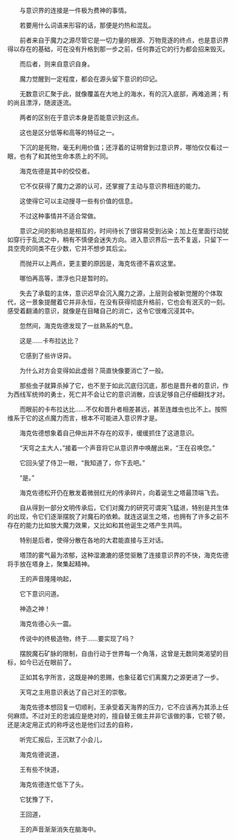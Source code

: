 　　与意识界的连接是一件极为费神的事情。

　　若要用什么词语来形容的话，那便是灼热和混乱。

　　前者来自于魔力之源尽管它是一切力量的根源、万物竞逐的终点，也是意识界得以存在的基础，可在没有升格到那一步之前，任何靠近它的行为都会招来毁灭。

　　而后者，则来自意识自身。

　　魔力觉醒到一定程度，都会在源头留下意识的印记。

　　无数意识汇聚于此，就像覆盖在大地上的海水，有的沉入底部，再难追溯；有的尚且漂浮，随波逐流。

　　两者的区别在于意识本身是否能意识到这点。

　　这也是区分低等和高等的特征之一。

　　下沉的是死物，毫无利用价值；还浮着的证明曾到过意识界，哪怕仅仅看过一眼，也有了和其他生命本质上的不同。

　　海克佐德是其中的佼佼者。

　　它不仅获得了魔力之源的认可，还掌握了主动与意识界相连的能力。

　　这使得它可以主动搜寻一些有价值的信息。

　　不过这种事情并不适合常做。

　　意识之间的影响总是相互的，时间待长了很容易受到沾染；加上在里面行动犹如穿行于乱流之中，稍有不慎便会迷失方向。进入意识界后一去不复返，只留下一具空壳的同类不在少数，它并不想步其后尘。

　　而抛开以上两点，更主要的原因是，海克佐德不喜欢这里。

　　哪怕再高等，漂浮也只是暂时的。

　　失去了承载的主体，意识迟早会沉入魔力之源，上层则会被新觉醒的个体取代，这一景象提醒着它并非永恒，在没有获得彻底升格前，它也会有泯灭的一刻。感受着翻涌的意识，就像是在目睹自己的消亡，这令它很难沉浸其中。

　　忽然间，海克佐德发现了一丝熟系的气息。

　　这是……卡布拉达比？

　　它感到了些许讶异。

　　为什么对方会变得如此虚弱？简直快像要消亡了一般。

　　那些虫子就算杀掉了它，也不至于如此沉底归沉底，那也是晋升者的意识，作为西线军统帅的勇士，死亡并不会让它的意识消散，应该足够自己仔细翻找才对。

　　而眼前的卡布拉达比……不仅和晋升者相差甚远，甚至连雌虫也比不上。按照维系于它的这点魔力而言，根本不可能进入意识界才是。

　　海克佐德想象着自己伸出并不存在的双手，缓缓抓住了这道意识。

　　“天穹之主大人，”接着一个声音将它从意识界中唤醒出来，“王在召唤您。”

　　它回头望了侍卫一眼，“我知道了，你下去吧。”

　　“是。”

　　海克佐德松开仍在散发着微弱红光的传承碎片，向着诞生之塔最顶端飞去。

　　自从得到一部分文明传承后，它们对魔力的研究可谓突飞猛进，特别是共生体的出现，令它们逐渐摆脱了对魔石的依赖。就连这诞生之塔，也拥有了许多之前不存在的能力比如放大魔力效果，又比如和其他诞生之塔产生共鸣。

　　特别是后者，使得分散在各地的大君能直接与王对话。

　　塔顶的雾气最为浓郁，这种湿漉漉的感觉驱散了连接意识界的不快，海克佐德将手放在塔身上，聚集起精神。

　　王的声音隆隆响起，

　　它下意识问道。

　　神造之神！

　　海克佐德心头一震。

　　传说中的终极造物，终于……要实现了吗？

　　摆脱魔石矿脉的限制，自由行动于世界每一个角落，这曾是无数同类渴望的目标，如今已近在眼前了。

　　正如其名字所言，这既是神的恩赐，也象征着它们离魔力之源更进了一步。

　　天穹之主用意识表达了自己对王的崇敬。

　　海克佐德本想回复一切顺利，王承受着天海界的压力，它不应该再为其添上任何麻烦。不过对王的忠诚应是绝对的，擅自替王做主并非它该做的事，它顿了顿，还是决定用正式的称呼这也是他们过去的自称，

　　听完汇报后，王沉默了小会儿，

　　海克佐德说道，

　　王有些不快道，

　　海克佐德连忙低下了头。

　　它犹豫了下，

　　王回道，

　　王的声音渐渐消失在脑海中。
